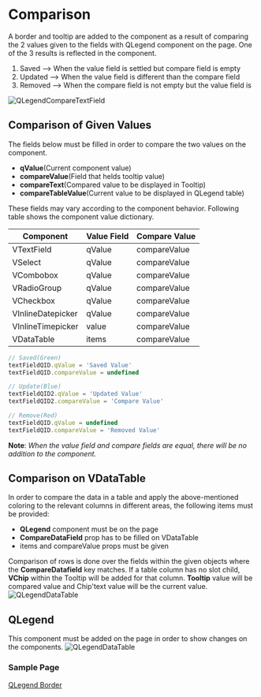 # Comparison
A border and tooltip are added to the component as a result of comparing the 2 values ​​given to the fields with QLegend component on the page. One of the 3 results is reflected in the component. 
1. Saved --> When the value field is settled but compare field is empty
2. Updated --> When the value field is different than the compare field
3. Removed --> When the compare field is not empty but the value field is

![QLegendCompareTextField](https://cdn.softtech.com.tr/ngsp-quick/nemo/dev/mdImages/QLegend/QLegendCompareTextField.png)

## Comparison of Given Values
The fields below must be filled in order to compare the two values ​​on the component.
- **qValue**(Current component value)
- **compareValue**(Field that helds tooltip value)
- **compareText**(Compared value to be displayed in Tooltip)
- **compareTableValue**(Current value to be displayed in QLegend table)

These fields may vary according to the component behavior. Following table shows the component value dictionary.

| Component         | Value Field | Compare Value |
| ----------------- | ----------- | ------------- |
| VTextField        | qValue      | compareValue  |
| VSelect           | qValue      | compareValue  |
| VCombobox         | qValue      | compareValue  |
| VRadioGroup       | qValue      | compareValue  |
| VCheckbox         | qValue      | compareValue  |
| VInlineDatepicker | qValue      | compareValue  |
| VInlineTimepicker | value       | compareValue  |
| VDataTable        | items       | compareValue  |

```js
// Saved(Green)
textFieldQID.qValue = 'Saved Value'
textFieldQID.compareValue = undefined

// Update(Blue)
textFieldQID2.qValue = 'Updated Value'
textFieldQID2.compareValue = 'Compare Value'

// Remove(Red)
textFieldQID.qValue = undefined
textFieldQID.compareValue = 'Removed Value'
```

**Note**: _When the value field and compare fields are equal, there will be no addition to the component._

## Comparison on VDataTable
In order to compare the data in a table and apply the above-mentioned coloring to the relevant columns in different areas, the following items must be provided:
- **QLegend** component must be on the page
- **CompareDataField** prop has to be filled on VDataTable
- items and compareValue props must be given

Comparison of rows is done over the fields within the given objects where the **CompareDatafield** key matches. If a table column has no slot child, **VChip** within the Tooltip will be added for that column. **Tooltip** value will be compared value and Chip'text value will be the current value.
![QLegendDataTable](https://cdn.softtech.com.tr/ngsp-quick/nemo/dev/mdImages/QLegend/QLegendDataTable.png)
## QLegend

This component must be added on the page in order to show changes on the components.
![QLegendDataTable](https://cdn.softtech.com.tr/ngsp-quick/nemo/dev/mdImages/QLegend/QLegend.png)

### Sample Page
<a href="" onclick="this.href='?q=qjsons/QLegend.qjson'; this.target=(window.location !== window.parent.location) ? '' : '_blank';"  target=''>QLegend Border</a>